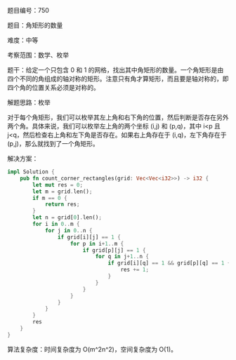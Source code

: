 题目编号：750

题目：角矩形的数量

难度：中等

考察范围：数学、枚举

题干：给定一个只包含 0 和 1 的网格，找出其中角矩形的数量。一个角矩形是由四个不同的角组成的轴对称的矩形。注意只有角才算矩形，而且要是轴对称的，即四个角的位置关系必须是对称的。

解题思路：枚举

对于每个角矩形，我们可以枚举其左上角和右下角的位置，然后判断是否存在另外两个角。具体来说，我们可以枚举左上角的两个坐标 (i,j) 和 (p,q)，其中 i<p 且 j<q，然后检查右上角和左下角是否存在。如果右上角存在于 (i,q)，左下角存在于 (p,j)，那么就找到了一个角矩形。

解决方案：

```rust
impl Solution {
    pub fn count_corner_rectangles(grid: Vec<Vec<i32>>) -> i32 {
        let mut res = 0;
        let m = grid.len();
        if m == 0 {
            return res;
        }
        let n = grid[0].len();
        for i in 0..m {
            for j in 0..n {
                if grid[i][j] == 1 {
                    for p in i+1..m {
                        if grid[p][j] == 1 {
                            for q in j+1..n {
                                if grid[i][q] == 1 && grid[p][q] == 1 {
                                    res += 1;
                                }
                            }
                        }
                    }
                }
            }
        }
        res
    }
}
```

算法复杂度：时间复杂度为 O(m^2n^2)，空间复杂度为 O(1)。